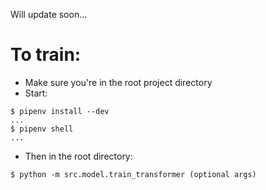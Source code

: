 Will update soon...


# To train:
- Make sure you're in the root project directory
- Start:
```
$ pipenv install --dev
...
$ pipenv shell
...
```
- Then in the root directory:
```
$ python -m src.model.train_transformer (optional args)
```


